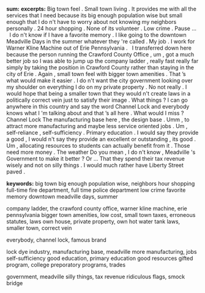 **sum:**
**excerpts:**
Big town feel . Small town living .
It provides me with all the services that I need because its big enough population wise but small enough that I do n't have to worry about not knowing my neighbors personally .
24 hour shopping .
None of its volunteer .
Low crime .
Pause …   I do n't know if I have a favorite memory .
I like going to the downtown Meadville Days in the summer whatever they 're called .
My job .
I work for Warner Kline Machine out of Erie Pennsylvania .   I transferred down here because the person running the Crawford County Office , um , got a much better job so I was able to jump up the company ladder , really fast really far simply by taking the position in Crawford County rather than staying in the city of Erie .
Again , small town feel with bigger town amenities .
That ’s what would make it easier .
I do n't want the city government looking over my shoulder on everything I do on my private property .
No not really . I would hope that being a smaller town that they would n't create laws in a politically correct vein just to satisfy their image .
What things ?
I can go anywhere in this country and say the word Channel Lock and everybody knows what I 'm talking about and that ’s all here .
What would I miss ?
Channel Lock
The manufacturing base here , the design base .
Umm , to attract more manufacturing and maybe less service oriented jobs .
Um , self-reliance , self-sufficiency .
Primary education .
I would say they provide a good , I would n't say they provide an excellent or outstanding , its good .
Um , allocating resources to students can actually benefit from it .
Those need more money .
The weather
Do you mean , I do n't know , Meadville 's Government to make it better ? Or ...
That they spend their tax revenue wisely and not on silly things .
I would much rather have Liberty Street paved .

**keywords:**
big town
big enough population wise, neighbors
hour shopping
full-time fire department, full time police department
low crime
favorite memory
downtown meadville days, summer

company ladder, the crawford county office, warner kline machine, erie pennsylvania
bigger town amenities, low cost, small town
taxes, erroneous statutes, laws
own house, private property, own hot water tank
laws, smaller town, correct vein

everybody, channel lock, famous brand

lock
dye industry, manufacturing base, meadville
more manufacturing, jobs
self-sufficiency
good education, primary education
good
resources
gifted program, college preporatory programs, trades

government, meadville
silly things, tax revenue
ridiculous flags, smock bridge

